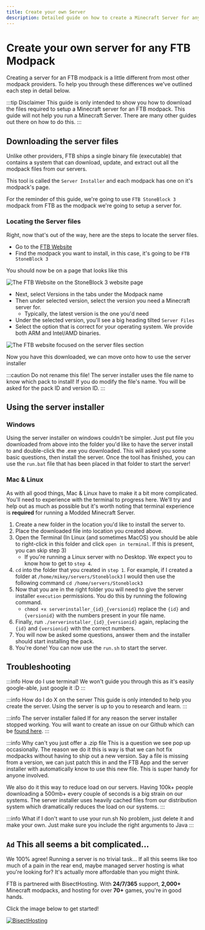 ```yaml
---
title: Create your own Server
description: Detailed guide on how to create a Minecraft Server for any FTB Modpacks
---
```


# Create your own server for any FTB Modpack

Creating a server for an FTB modpack is a little different from most other modpack providers. To help you through these differences we've outlined each step in detail below.

:::tip Disclaimer
This guide is only intended to show you how to download the files required to setup a Minecraft server for an FTB modpack. This guide will not help you run a Minecraft Server. There are many other guides out there on how to do this.
:::

## Downloading the server files

Unlike other providers, FTB ships a single binary file (executable) that contains a system that can download, update, and extract out all the modpack files from our servers.

This tool is called the `Server Installer` and each modpack has one on it's modpack's page.

For the reminder of this guide, we're going to use `FTB StoneBlock 3` modpack from FTB as the modpack we're going to setup a server for.

### Locating the Server files

Right, now that's out of the way, here are the steps to locate the server files.

- Go to the [FTB Website](https://feed-the-beast.com)
- Find the modpack you want to install, in this case, it's going to be `FTB StoneBlock 3`

You should now be on a page that looks like this

![The FTB Website on the StoneBlock 3 website page](../../_assets/images/ftb-website-modpack-page.webp)

- Next, select Versions in the tabs under the Modpack name
- Then under selected version, select the version you need a Minecraft server for.
    - Typically, the latest version is the one you'd need
- Under the selected version, you'll see a big heading tilted `Server Files`
- Select the option that is correct for your operating system. We provide both ARM and Intel/AMD binaries.

![The FTB website focused on the server files section](../../_assets/images/ftb-website-modpack-version-selection.webp)

Now you have this downloaded, we can move onto how to use the server installer

:::caution
Do not rename this file! The server installer uses the file name to know which pack to install! If you do modify the file's name. You will be asked for the pack ID and version ID.
:::

## Using the server installer

### Windows

Using the server installer on windows couldn't be simpler. Just put file you downloaded from above into the folder you'd like to have the server install to and double-click the .exe you downloaded. This will asked you some basic questions, then install the server. Once the tool has finished, you can use the `run.bat` file that has been placed in that folder to start the server!

### Mac & Linux

As with all good things, Mac & Linux have to make it a bit more complicated. You'll need to experience with the terminal to progress here. We'll try and help out as much as possible but it's worth noting that terminal experience is **required** for running a Modded Minecraft Server.

1. Create a new folder in the location you'd like to install the server to.
2. Place the downloaded file into location you created above.
3. Open the Terminal (In Linux (and sometimes MacOS) you should be able to right-click in this folder and click `open in terminal`. If this is present, you can skip step 3)
    - If you're running a Linux server with no Desktop. We expect you to know how to get to `step 4`.
4. `cd` into the folder that you created in `step 1`. For example, if I created a folder at `/home/mikey/servers/Stoneblock3` I would then use the following command `cd /home/servers/Stoneblock3`
5. Now that you are in the right folder you will need to give the server installer `execution` permissions. You do this by running the following command.
    - `chmod +x serverinstaller_{id}_{versionid}` replace the `{id}` and `{versionid}` with the numbers present in your file name.
6. Finally, run `./serverinstaller_{id}_{versionid}` again, replacing the `{id}` and `{versionid}` with the correct numbers.
7. You will now be asked some questions, answer them and the installer should start installing the pack.
8. You're done! You can now use the `run.sh` to start the server.

## Troubleshooting

:::info How do I use terminal!
We won't guide you through this as it's easily google-able, just google it :D
:::

:::info How do I do X on the server
This guide is only intended to help you create the server. Using the server is up to you to research and learn.
:::

:::info The server installer failed
If for any reason the server installer stopped working. You will want to create an issue on our Github which can be [found here](https://github.com/FTBTeam/FTB-Server-Installer/issues).
:::

:::info Why can't you just offer a .zip file
This is a question we see pop up occasionally. The reason we do it this is way is that we can hot fix modpacks without having to ship out a new version. Say a file is missing from a version, we can just patch this in and the FTB App and the server installer with automatically know to use this new file. This is super handy for anyone involved.

We also do it this way to reduce load on our servers. Having 100k+ people downloading a 500mb+ every couple of seconds is a big strain on our systems. The server installer uses heavily cached files from our distribution system which dramatically reduces the load on our systems.
:::

:::info What if I don't want to use your run.sh
No problem, just delete it and make your own. Just make sure you include the right arguments to Java
:::

## `Ad` This all seems a bit complicated...

We 100% agree! Running a server is no trivial task... If all this seems like too much of a pain in the rear end, maybe managed server hosting is what you're looking for? It's actually more affordable than you might think.

FTB is partnered with BisectHosting. With **24/7/365** support, **2,000+** Minecraft modpacks, and hosting for over **70+** games, you're in good hands.

Click the image below to get started!

[![BisectHosting](https://cdn.feed-the-beast.com/assets/promo/ftb-bh-promo-large.png)](https://bisecthosting.com/ftb)

